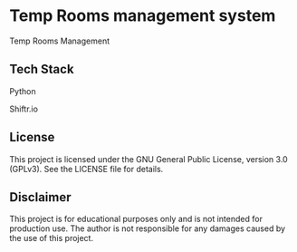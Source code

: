 # Temp Rooms management system

Temp Rooms Management

## Tech Stack

Python

Shiftr.io

## License

This project is licensed under the GNU General Public License, version 3.0 (GPLv3). See the LICENSE file for details.
## Disclaimer

This project is for educational purposes only and is not intended for production use. The author is not responsible for any damages caused by the use of this project.